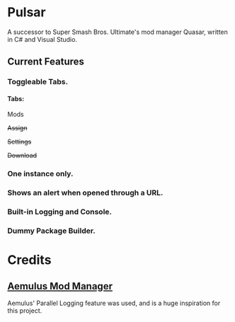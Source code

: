 # Pulsar
 A successor to Super Smash Bros. Ultimate's mod manager Quasar, written in C# and Visual Studio.

## Current Features

### Toggleable Tabs.

#### Tabs:

 Mods

 ~~Assign~~

 ~~Settings~~

 ~~Download~~

### One instance only.

### Shows an alert when opened through a URL.

### Built-in Logging and Console.

### Dummy Package Builder.

# Credits
## [Aemulus Mod Manager](https://github.com/TekkaGB/AemulusModManager)
 Aemulus' Parallel Logging feature was used, and is a huge inspiration for this project.
